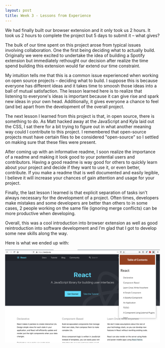 ```yaml
---
layout: post
title: Week 3 - Lessons from Experience
---
```


We had finally built our browser extension and it only took us 2 hours. It took us 2 hours to complete the project but 5 days to submit it – what gives?

The bulk of our time spent on this project arose from typical issues involving collaboration. One the first being deciding what to actually build. Originally we were excited to undertake the idea of building a Spotify extension but immediately rethought our decision after realize the time spend building this extension would far extend our time constraint. 

My intuition tells me that this is a common issue experienced when working on open source projects – deciding what to build. I suppose this is because everyone has different ideas and it takes time to smoosh those ideas into a ball of mutual satisfaction. The lesson learned here is to realize that listening to everyone's ideas is important because it can give rise and spark new ideas in your own head. Additionally, it gives everyone a chance to feel (and be) apart from the development of the overall project. 

The next lesson I learned from this project is that, in open source, there is something to do. As Matt hacked away at the JavaScript and Kyla laid out the CSS, I sat there for a bit trying to figure out in what another meaning way could I contribute to this project. I remembered that open-source projects must have certain files to be considered "open-source" so I settled on making sure that these files were present.

After coming up with an informative readme, I soon realize the importance of a readme and making it look good to your potential users and contributors. Having a good readme is way good for others to quickly learn about your project and decide if they want to use it, or even better, contribute. If you make a readme that is well documented and easily legible, I believe it will increase your chances of gain attention and usage for your project.

Finally, the last lesson I learned is that explicit separation of tasks isn't always necessary for the development of a project. Often times, developers make mistakes and some developers are better than others to in some cases, 2 people working on the same file (ignoring merge conflicts) can be more productive when developing.

Overall, this was a cool introduction into browser extension as well as good reintroduction into software development and I'm glad that I got to develop some new skills along the way.

Here is what we ended up with:

![Table of Contents](../images/screenshot.png)

